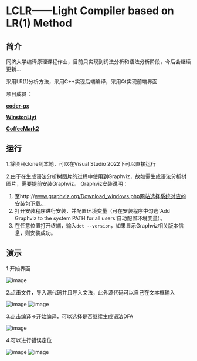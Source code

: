 # LCLR——Light Compiler based on LR(1) Method

## 简介

同济大学编译原理课程作业，目前只实现到词法分析和语法分析阶段，今后会继续更新...

采用LR(1)分析方法，采用C++实现后端编译，采用Qt实现前端界面


项目成员：

[**coder-gx**](https://github.com/coder-gx)

[**WinstonLiyt**](https://github.com/WinstonLiyt)

[**CoffeeMark2**](https://github.com/CoffeeMark2) 

## 运行

1.将项目clone到本地，可以在Visual Studio 2022下可以直接运行

2.由于在生成语法分析树图片的过程中使用到Graphviz，故如需生成语法分析树图片，需要提前安装Graphviz。
Graphviz安装说明：

1. 至http://www.graphviz.org/Download_windows.php网站选择系统对应的安装包下载。
2. 打开安装程序进行安装，并配置环境变量（可在安装程序中勾选'Add Graphviz to the system PATH for all users'自动配置环境变量）。
3. 在任意位置打开终端，输入`dot --version`，如果显示Graphviz相关版本信息，则安装成功。

## 演示

1.开始界面

![image](https://github.com/coder-gx/LCLR/assets/105330548/9d9c6839-3547-49d0-941e-c786453cd4a3)


2.点击文件，导入源代码并且导入文法，此外源代码可以自己在文本框输入

![image](https://github.com/coder-gx/LCLR/assets/105330548/0de10f06-0b77-40ae-9230-4a309341b94e)
![image](https://github.com/coder-gx/LCLR/assets/105330548/04f46684-000b-47e6-b1a6-729d4f1a6e93)


3.点击编译->开始编译，可以选择是否继续生成语法DFA

![image](https://github.com/coder-gx/LCLR/assets/105330548/ee43e576-b511-4dbb-8e7c-40c6f02cfe14)


4.可以进行错误定位

![image](https://github.com/coder-gx/LCLR/assets/105330548/e2096712-747c-4a9a-b78c-be057c32e500)
![image](https://github.com/coder-gx/LCLR/assets/105330548/332e35a4-bdca-44ea-8bd8-258c7f3e8156)


